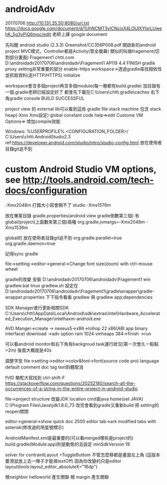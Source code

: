 # androidAdv
20170706
http://10.131.35.50:8080/url.txt
https://docs.google.com/document/d/1UhNCMT3vICNcisX4LOUIXYlsrLUwehK_5g3yPiQ6moc/edit
老師上課 google document

先叫醒 android studio (2.3.3)
Greenshot/CC356P008.pdf
開啟新的android project
MVC模式，Controller都是Activity(管全螢幕) 類似的叫做fragement(切割部分畫面)
Fragement1 chtti.com D:\androidadv20170706\androidadv\Fragement1
API19 4.4 FINISH
gradle proxy setting非常重要的部分 enable-https
workspace->透過gradle尋找相依性並抓取資料(走HTTP/HTTPS)
initialize

workspace會含多個project再含多個module(每一層都有build.gradle)
加目錄有一個.gradle老師已經設定好了
都會先下載在C:\Users\chtti\.gradle\caches
右下角gradle console BUILD SUCCESSFUL

project view 的 external lib可以看到這些 gradle file
stack machine 包含 stack heap(-Xmx Xms設定) global constant code
help=>edit Custome VM Options=> 增加compile效能 

Windows: %USERPROFILE%\.<CONFIGURATION_FOLDER>/
C:\Users\chtti\.AndroidStudio2.3
ref:https://developer.android.com/studio/intro/studio-config.html
放在使用者目錄git追不到
# custom Android Studio VM options, see http://tools.android.com/tech-docs/configuration
-Xmx2048m 打錯大小寫會開不了 studio
-Xms1576m



放在專案目錄
gradle.properties(android view gradle倒數第三個) 有global/project(上面數來第三個)兩種
org.gradle.jvmargs=-Xmx2048m -Xms1536m

global的 放在使用者目錄git追不到
org.gradle.parallel=true
org.gradle.daemon=true

記得sync gradle

file->setting->editor->general->Change font size(zoom) with ctrl-mouse wheel

gradle的改變 安裝
D:\androidadv20170706\androidadv\Fragement1
win gradlew.bat 
linux gradlew.sh
設定在D:\androidadv20170706\androidadv\Fragement1\gradle\wrapper\gradle-wrapper.properties
下下指令看看 gradlew 與 gradlew app:dependencies

SDK Manager進行更新相關SDK
C:\Users\chtti\AppData\Local\Android\sdk\extras\intel\Hardware_Accelerated_Execution_Manager\intelhaxm-android.exe

AVD Manger->create -> nexeus5->x86->lolliop 22 x86(ABI app binary interface) download
->adv option ram 1024 vmheaps 384->finish ->run

可以看android monitor和右下角有backgroud task運行狀況(第一次會久一點點>2m)
後面大概就是40s

調整字型 file->setting->editor->color&font->font(source code pro) language default comment doc tag text斜體取消

fVID 駱駝大寫找到
ctrl-shift-F
https://stackoverflow.com/questions/20252180/search-all-the-occurrences-of-a-string-in-the-entire-project-in-android-studio

file->project structure 改變JDK location cmd查java home(set JAVA) C:\Program Files\Java\jdk1.8.0_73
改完會看到gradle又重新build
把 setting的reopen關閉

editor->general->show quick doc 2500
editor tab->ark modified tabs with asterisk(修改過的用星號標示)

AndroidManifest.xml是最重要的(可以看merged哪些是project的)
build.gradle(Module:app)則是動態的去設定  minSdkVersion 19

solver for contraintLayout
+ToggleButtom 不管怎麼移都是畫面左上角
(這版本要滑鼠放上去一陣子才能填textOff)
因為你改變的只是editor layout(tools:layout_editor_absoluteX="16dp")

根neighbor helloworld 產生關聯
根 margin 產生關聯